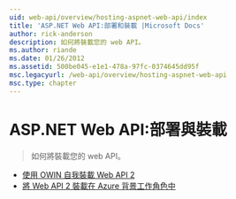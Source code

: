 ```yaml
---
uid: web-api/overview/hosting-aspnet-web-api/index
title: 'ASP.NET Web API:部署和裝載 |Microsoft Docs'
author: rick-anderson
description: 如何將裝載您的 web API。
ms.author: riande
ms.date: 01/26/2012
ms.assetid: 500be045-e1e1-478a-97fc-0374645dd95f
msc.legacyurl: /web-api/overview/hosting-aspnet-web-api
msc.type: chapter
---
```

<a name="aspnet-web-api-deployment-and-hosting"></a>ASP.NET Web API:部署與裝載
====================
> 如何將裝載您的 web API。


- [使用 OWIN 自我裝載 Web API 2](use-owin-to-self-host-web-api.md)
- [將 Web API 2 裝載在 Azure 背景工作角色中](host-aspnet-web-api-in-an-azure-worker-role.md)

